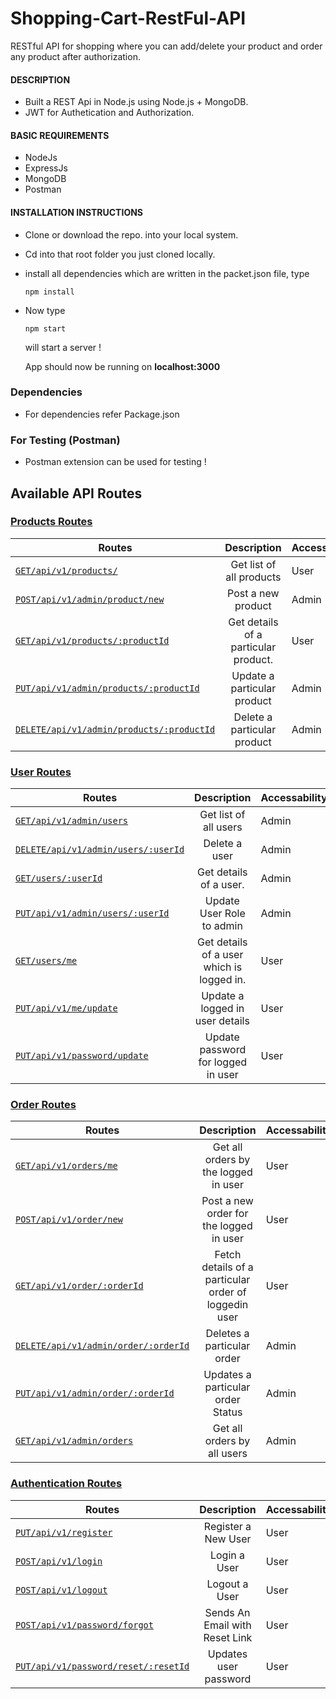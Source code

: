 # Shopping-Cart-RestFul-API

RESTful API for shopping where you can add/delete your product and order any product after authorization.

#### DESCRIPTION

- Built a REST Api in Node.js using Node.js + MongoDB.
- JWT for Authetication and Authorization.

#### BASIC REQUIREMENTS

- NodeJs
- ExpressJs
- MongoDB
- Postman

#### INSTALLATION INSTRUCTIONS
-   Clone or download the repo. into your local system.
-   Cd into that root folder you just cloned locally.
-   install all dependencies which are written in the packet.json file, type
    ```
    npm install
    ```
-   Now type
    ```
    npm start
    ```
    will start a server !
    
    App should now be running on **localhost:3000**
    
### Dependencies 
 - For dependencies refer Package.json


### For Testing (Postman)
- Postman extension can be used for testing !

## Available API Routes

### [Products Routes](#1-product-routes) 
| Routes        | Description           |Accessability       |
| ------------- |:-------------:|----------------------------|
| [`GET/api/v1/products/`](#a-get-list-of-all-products)    |Get list of all products| User | 
| [`POST/api/v1/admin/product/new`](#b-post-a-new-product)     | Post a new product| Admin | 
| [`GET/api/v1/products/:productId`](#c-get-details-of-a-particular-product)| Get details of a particular product. | User | 
| [`PUT/api/v1/admin/products/:productId`](#d-update-a-particular-product) | Update a particular product| Admin |
| [`DELETE/api/v1/admin/products/:productId`](#e-delete-a-particular-product) |Delete a particular product| Admin |



### [User Routes](#2-user-routes) 
| Routes        | Description           |Accessability       |
| ------------- |:-------------:|----------------------------|
| [`GET/api/v1/admin/users`](#a-get-list-of-all-users)    |Get list of all users| Admin | 
| [`DELETE/api/v1/admin/users/:userId`](#b-delete-a-user)     | Delete a user | Admin | 
| [`GET/users/:userId`](#c-get-details-of-a-specific-user)| Get details of a user. | Admin |
| [`PUT/api/v1/admin/users/:userId`](#d-update-user-role-to-admin) |Update User Role to admin| Admin |
| [`GET/users/me`](#e-get-details-of-a-loggedin-user)| Get details of a user which is logged in. | User | 
| [`PUT/api/v1/me/update`](#f-update-loggedin-user-details) | Update a logged in user details| User |
| [`PUT/api/v1/password/update`](#g-update-password-loggedin-user) |Update password for logged in user| User |



### [Order Routes](#3-order-routes)
| Routes        | Description           |Accessability       |
| ------------- |:-------------:|----------------------------|
| [`GET/api/v1/orders/me`](#a-get-list-of-all-orders)    | Get all orders by the logged in user | User |
| [`POST/api/v1/order/new`](#b-post-a-new-order)     | Post a new order for the logged in user | User |
| [`GET/api/v1/order/:orderId`](#c-get-details-of-a-particular-order-for-loggedin-user)| Fetch details of a particular order of loggedin user| User |
| [`DELETE/api/v1/admin/order/:orderId`](#d-delete-a-particular-order) | Deletes a particular order | Admin |
| [`PUT/api/v1/admin/order/:orderId`](#e-update-a-particular-order-status) | Updates a particular order Status| Admin |
| [`GET/api/v1/admin/orders`](#f-get-list-of-all-orders-by-all-users)    | Get all orders by all users | Admin |



### [Authentication Routes](#4-authentication-routes)
| Routes        | Description           |Accessability       |
| ------------- |:-------------:|----------------------------|
| [`PUT/api/v1/register`](#a-register-a-new-user)    | Register a New User | User |
| [`POST/api/v1/login`](#b-Login-a-user)     | Login a User | User |
| [`POST/api/v1/logout`](#c-logout-a-user)| Logout a User | User |
| [`POST/api/v1/password/forgot`](#d-sends-an-email-with-reset-link) | Sends An Email with Reset Link | User |
| [`PUT/api/v1/password/reset/:resetId`](#e-update-password-for-a-user) | Updates user password| User |








